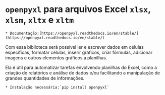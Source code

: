 # `openpyxl` para arquivos Excel `xlsx`, `xlsm`, `xltx` e `xltm`

    * Documentação:[https://openpyxl.readthedocs.io/en/stable/](https://openpyxl.readthedocs.io/en/stable/)

Com essa biblioteca será possível ler e escrever dados em células específicas, formatar células, inserir gráficos, criar fórmulas, adicionar imagens e outros elementos gráficos a planilhas.

Ela é útil para automatizar tarefas envolvendo planilhas do Excel, como a criação de relatórios e análise de dados e/ou facilitando a manipulação de grandes quantidades de informações.

    * Instalação necessária:`pip install openpyxl`
